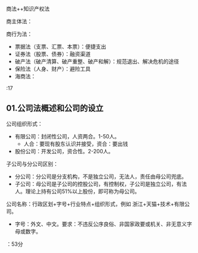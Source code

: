 商法++知识产权法

商主体法：

商行为法：

- 票据法（支票、汇票、本票）：便捷支出
- 证券法（股票、债券）：融资渠道
- 破产法（破产清算、破产重整、破产和解）：规范退出、解决危机的途径
- 保险法（人身、财产）：避险工具
- 海商法：

:17

## 01.公司法概述和公司的设立

公司组织形式：

- 有限公司：封闭性公司，人资两合。1-50人。
  - 人合：要现有股东认识并接受，资合：要出钱
- 股份公司：开发公司，资合性。2-200人。



子公司与分公司区别：

- 分公司：分公司是分支机构，不是独立公司，无法人，责任由母公司兜底。
- 子公司：母公司是子公司的控股公司，有控制权，子公司是独立公司，有法人。理论上持有公司51%以上股份，即可称为母公司。



公司名称：行政区划+字号+行业特点+组织形式，例如 浙江+天猫+技术+有限公司。

- 字号：外文、中文。要求：不违反公序良俗、非国家政要或机关、非无意义字母或数字。

：53分